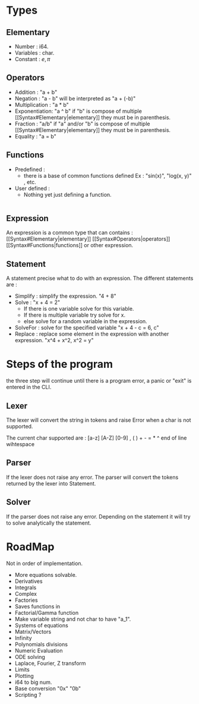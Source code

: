# Types

## Elementary

- Number : i64.
- Variables : char.
- Constant : $e, \pi$

## Operators

- Addition : "a + b"
- Negation : "a - b" will be interpreted as "a + (-b)"
- Multiplication : "a * b"
- Exponentiation: "a ^ b" if "b" is compose of multiple [[Syntax#Elementary|elementary]] they must be in parenthesis.
- Fraction : "a/b" if "a" and/or "b" is compose of multiple [[Syntax#Elementary|elementary]] they must be in parenthesis.
- Equality : "a = b"
## Functions

- Predefined : 
	- there is a base of common functions defined Ex : "sin(x)", "log(x, y)" , etc.
- User defined : 
	- Nothing yet just defining a function.

```functions that can be defined in the CLI and be reused after they can take arguments of the types Variable. The functions names are variable followed by a parenthesis, the number of arguments must be constant or an Error will be raised. Ex: a(x) is different than a(x, y) and only one can be defined.
```

## Expression

An expression is a common type that can contains : [[Syntax#Elementary|elementary]] [[Syntax#Operators|operators]] [[Syntax#Functions|functions]] or other expression.

## Statement

A statement precise what to do with an expression.
The different statements are : 
- Simplify : simplify the expression. "4 + 8"
- Solve : "x + 4 = 2"
	- If there is one variable solve for this variable.
	- If there is multiple variable try solve for x.
	- else solve for a random variable in the expression.
- SolveFor : solve for the specified variable "x + 4 - c = 6, c"
- Replace : replace some element in the expression with another expression. "x^4 + x^2, x^2 = y"
 
# Steps of the program

the three step will continue until there is a program error, a panic or "exit" is entered in the CLI. 

## Lexer 
The lexer will convert the string in tokens and raise Error when a char is not supported.

The current char supported are : [a-z] [A-Z] [0-9] , ( ) + - = * ^ end of line wihtespace 
## Parser 

If the lexer does not raise any error.
The parser will convert the tokens returned by the lexer into Statement.

## Solver
If the parser does not raise any error.
Depending on the statement it will try to solve analytically the statement. 


# RoadMap 

Not in order of implementation.
- More equations solvable.
- Derivatives
- Integrals
- Complex
- Factories
- Saves functions in 
- Factorial/Gamma function
- Make variable string and not char to have "a_1". 
- Systems of equations
- Matrix/Vectors
- Infinity
- Polynomials divisions
- Numeric Evaluation
- ODE solving
- Laplace, Fourier, Z transform
- Limits
- Plotting
- i64 to big num.
- Base conversion "0x" "0b"
- Scripting ?